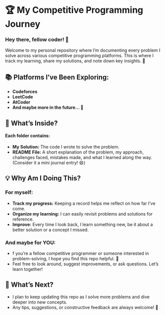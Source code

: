 # 🏆 My Competitive Programming Journey
### Hey there, fellow coder! 👋 

Welcome to my personal repository where I’m documenting every problem I solve across various competitive programming platforms. This is where I track my learning, share my solutions, and note down key insights. 🚀

## 📚 Platforms I’ve Been Exploring:
- **Codeforces**
- **LeetCode**
- **AtCoder**
- **And maybe more in the future... 🌱**

## 📁 What’s Inside?
#### Each folder contains:
- **My Solution:** The code I wrote to solve the problem.
- **README File:** A short explanation of the problem, my approach, challenges faced, mistakes made, and what I learned along the way. (Consider it a mini journal entry! 😄)

## 💡 Why Am I Doing This?
### For myself:
- **Track my progress:** Keeping a record helps me reflect on how far I’ve come.
- **Organize my learning:** I can easily revisit problems and solutions for reference.
- **Improve:** Every time I look back, I learn something new, be it about a better solution or a concept I missed.

### And maybe for YOU:
- f you’re a fellow competitive programmer or someone interested in problem-solving, I hope you find this repo helpful. 🤞
- Feel free to look around, suggest improvements, or ask questions. Let’s learn together!

## 📝 What’s Next?
- I plan to keep updating this repo as I solve more problems and dive deeper into new concepts.
- Any tips, suggestions, or constructive feedback are always welcome! 💬
